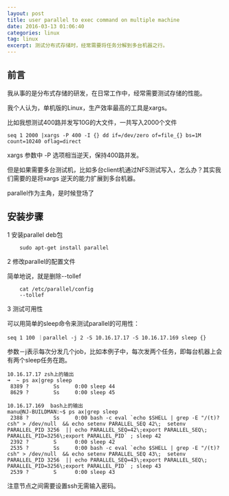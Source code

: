 ```yaml
---
layout: post
title: user parallel to exec command on multiple machine
date: 2016-03-13 01:06:40
categories: linux
tag: linux
excerpt: 测试分布式存储时，经常需要将任务分解到多台机器之行。
---
```


前言
-----
我从事的是分布式存储的研发，在日常工作中，经常需要测试存储的性能。

我个人认为，单机版的Linux，生产效率最高的工具是xargs。

比如我想测试400路并发写10G的大文件，一共写入2000个文件

 ```
 seq 1 2000 |xargs -P 400 -I {} dd if=/dev/zero of=file_{} bs=1M count=10240 oflag=direct
 ```

xargs 参数中 -P 选项相当逆天，保持400路并发。

但是如果需要多台测试机，比如多台client机通过NFS测试写入，怎么办？其实我们需要的是将xargs 逆天的能力扩展到多台机器。

parallel作为主角，是时候登场了

安装步骤
-------
1  安装parallel deb包

```
	sudo apt-get install parallel
```

2 修改parallel的配置文件

简单地说，就是删除--tollef

```
    cat /etc/parallel/config
    --tollef
```

3 测试可用性

可以用简单的sleep命令来测试parallel的可用性：

```
seq 1 100 ｜parallel -j 2 -S 10.16.17.17 -S 10.16.17.169 sleep {}
```

参数－j表示每次分发几个job，比如本例子中，每次发两个任务，即每台机器上会有两个sleep任务在跑。

```
10.16.17.17 zsh上的输出
➜  ~ ps ax|grep sleep
 8389 ?        Ss     0:00 sleep 44
 8629 ?        Ss     0:00 sleep 45

10.16.17.169  bash上的输出
manu@NJ-BUILDMAN:~$ ps ax|grep sleep
 2388 ?        Ss     0:00 bash -c eval `echo $SHELL | grep -E "/(t)?csh" > /dev/null  && echo setenv PARALLEL_SEQ 42\;  setenv PARALLEL_PID 3256  || echo PARALLEL_SEQ=42\;export PARALLEL_SEQ\;  PARALLEL_PID=3256\;export PARALLEL_PID` ; sleep 42
 2392 ?        S      0:00 sleep 42
 2535 ?        Ss     0:00 bash -c eval `echo $SHELL | grep -E "/(t)?csh" > /dev/null  && echo setenv PARALLEL_SEQ 43\;  setenv PARALLEL_PID 3256  || echo PARALLEL_SEQ=43\;export PARALLEL_SEQ\;  PARALLEL_PID=3256\;export PARALLEL_PID` ; sleep 43
 2539 ?        S      0:00 sleep 43
```

注意节点之间需要设置ssh无需输入密码。
